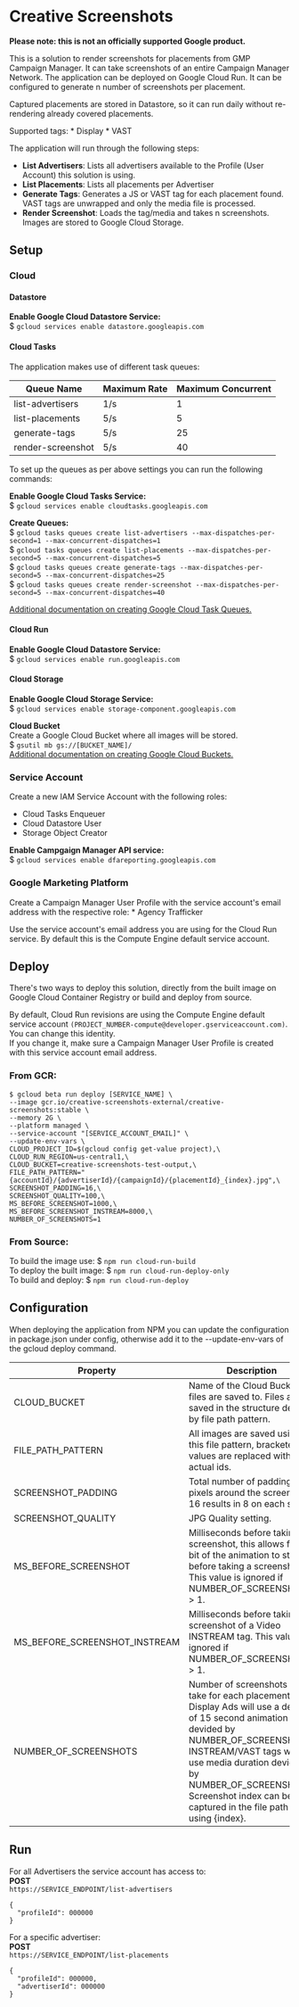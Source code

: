 # Creative Screenshots

**Please note: this is not an officially supported Google product.**

This is a solution to render screenshots for placements from GMP Campaign
Manager. It can take screenshots of an entire Campaign Manager Network. The
application can be deployed on Google Cloud Run. It can be configured to
generate n number of screenshots per placement.

Captured placements are stored in Datastore, so it can run daily without
re-rendering already covered placements.

Supported tags: * Display * VAST

The application will run through the following steps:<br />
* **List Advertisers**: Lists all advertisers available to the Profile
 (User Account) this solution is using.
* **List Placements**: Lists all placements per Advertiser
* **Generate Tags**: Generates a JS or VAST tag for each placement found.
 VAST tags are unwrapped and only the media file is processed.
* **Render Screenshot**: Loads the tag/media and takes n screenshots.
 Images are stored to Google Cloud Storage.

## Setup

### Cloud

#### Datastore

**Enable Google Cloud Datastore Service:** \
$ `gcloud services enable datastore.googleapis.com`

#### Cloud Tasks

The application makes use of different task queues:

Queue Name        | Maximum Rate | Maximum Concurrent
----------------- | ------------ | ------------------
list-advertisers  | 1/s          | 1
list-placements   | 5/s          | 5
generate-tags     | 5/s          | 25
render-screenshot | 5/s          | 40

To set up the queues as per above settings you can run the following commands:

**Enable Google Cloud Tasks Service:**<br />
\$ `gcloud services enable cloudtasks.googleapis.com`

**Create Queues:**<br />
\$ `gcloud tasks queues create list-advertisers --max-dispatches-per-second=1 --max-concurrent-dispatches=1`<br />
\$ `gcloud tasks queues create list-placements --max-dispatches-per-second=5 --max-concurrent-dispatches=5`<br />
\$ `gcloud tasks queues create generate-tags --max-dispatches-per-second=5 --max-concurrent-dispatches=25`<br />
\$ `gcloud tasks queues create render-screenshot --max-dispatches-per-second=5 --max-concurrent-dispatches=40`

[Additional documentation on creating Google Cloud Task Queues.](https://cloud.google.com/tasks/docs/creating-queues)

#### Cloud Run

**Enable Google Cloud Datastore Service:** \
$ `gcloud services enable run.googleapis.com`

#### Cloud Storage

**Enable Google Cloud Storage Service:** \
$ `gcloud services enable storage-component.googleapis.com`

**Cloud Bucket** \
Create a Google Cloud Bucket where all images will be stored. \
$ `gsutil mb gs://[BUCKET_NAME]/` \
[Additional documentation on creating Google Cloud Buckets.](https://cloud.google.com/storage/docs/creating-buckets#storage-create-bucket-gsutil)

### Service Account
Create a new IAM Service Account with the following roles:
* Cloud Tasks Enqueuer
* Cloud Datastore User
* Storage Object Creator

**Enable Campgaign Manager API service:**<br />
\$ `gcloud services enable dfareporting.googleapis.com`


### Google Marketing Platform

Create a Campaign Manager User Profile with the service account's email address
with the respective role: * Agency Trafficker

Use the service account's email address you are using for the Cloud Run service.
By default this is the Compute Engine default service account.

## Deploy

There's two ways to deploy this solution, directly from the built image on
Google Cloud Container Registry or build and deploy from source.

By default, Cloud Run revisions are using the Compute Engine default service
account `(PROJECT_NUMBER-compute@developer.gserviceaccount.com)`. You can change
this identity. \
If you change it, make sure a Campaign Manager User Profile is created with this
service account email address.

### From GCR:
```
$ gcloud beta run deploy [SERVICE_NAME] \
--image gcr.io/creative-screenshots-external/creative-screenshots:stable \
--memory 2G \
--platform managed \
--service-account "[SERVICE_ACCOUNT_EMAIL]" \
--update-env-vars \
CLOUD_PROJECT_ID=$(gcloud config get-value project),\
CLOUD_RUN_REGION=us-central1,\
CLOUD_BUCKET=creative-screenshots-test-output,\
FILE_PATH_PATTERN="{accountId}/{advertiserId}/{campaignId}/{placementId}_{index}.jpg",\
SCREENSHOT_PADDING=16,\
SCREENSHOT_QUALITY=100,\
MS_BEFORE_SCREENSHOT=1000,\
MS_BEFORE_SCREENSHOT_INSTREAM=8000,\
NUMBER_OF_SCREENSHOTS=1
```

### From Source:

To build the image use: \$ `npm run cloud-run-build`  
To deploy the built image: \$ `npm run cloud-run-deploy-only`  
To build and deploy: \$ `npm run cloud-run-deploy`  

## Configuration

When deploying the application from NPM you can update the configuration in
package.json under config, otherwise add it to the --update-env-vars of the
gcloud deploy command.

Property                      | Description                                                                                                                                                                                                                                                                                | Default Value
----------------------------- | ------------------------------------------------------------------------------------------------------------------------------------------------------------------------------------------------------------------------------------------------------------------------------------------ | -------------
CLOUD_BUCKET                  | Name of the Cloud Bucket all files are saved to. Files are saved in the structure defined by file path pattern.                                                                                                                                                                            | N/A
FILE_PATH_PATTERN             | All images are saved using this file pattern, bracketed values are replaced with actual ids.                                                                                                                                                                                               | {accountId}/{advertiserId}/{campaignId}/{placementId}\_{index}.jpg
SCREENSHOT_PADDING            | Total number of padding pixels around the screenshot, 16 results in 8 on each side.                                                                                                                                                                                                        | 16
SCREENSHOT_QUALITY            | JPG Quality setting.                                                                                                                                                                                                                                                                       | 100
MS_BEFORE_SCREENSHOT          | Milliseconds before taking a screenshot, this allows for a bit of the animation to start before taking a screenshot. This value is ignored if NUMBER_OF_SCREENSHOTS > 1.                                                                                                                   | 1000
MS_BEFORE_SCREENSHOT_INSTREAM | Milliseconds before taking a screenshot of a Video INSTREAM tag. This value is ignored if NUMBER_OF_SCREENSHOTS > 1.                                                                                                                                                                       | 8000
NUMBER_OF_SCREENSHOTS         | Number of screenshots to take for each placement. Display Ads will use a default of 15 second animation devided by NUMBER_OF_SCREENSHOTS. INSTREAM/VAST tags will use media duration devided by NUMBER_OF_SCREENSHOTS. Screenshot index can be captured in the file path by using {index}. | 1

## Run

For all Advertisers the service account has access to:<br />
**POST**<br />
`https://SERVICE_ENDPOINT/list-advertisers`<br />
```
{
  "profileId": 000000
}
```


For a specific advertiser:<br />
**POST**<br />
`https://SERVICE_ENDPOINT/list-placements`<br />
```
{
  "profileId": 000000,
  "advertiserId": 000000
}
```
